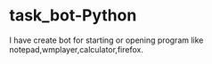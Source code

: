 # task_bot-Python
I have create bot for starting  or opening program like notepad,wmplayer,calculator,firefox.

